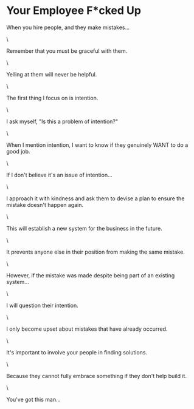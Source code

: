 # Your Employee F\*cked Up

When you hire people, and they make mistakes…

\


Remember that you must be graceful with them.

\


Yelling at them will never be helpful.

\


The first thing I focus on is intention.

\


I ask myself, "Is this a problem of intention?"

\


When I mention intention, I want to know if they genuinely WANT to do a good job.

\


If I don't believe it's an issue of intention…

\


I approach it with kindness and ask them to devise a plan to ensure the mistake doesn't happen again.

\


This will establish a new system for the business in the future.

\


It prevents anyone else in their position from making the same mistake.

\


However, if the mistake was made despite being part of an existing system…

\


I will question their intention.

\


I only become upset about mistakes that have already occurred.

\


It's important to involve your people in finding solutions.

\


Because they cannot fully embrace something if they don't help build it.

\


You've got this man...
